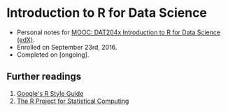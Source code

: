 # Introduction to R for Data Science

* Personal notes for [MOOC: DAT204x Introduction to R for Data Science (edX)][01].
* Enrolled on September 23rd, 2016.
* Completed on [ongoing].

## Further readings

1. [Google's R Style Guide][02]
1. [The R Project for Statistical Computing][03]

[01]: https://www.edx.org/course/introduction-r-data-science-microsoft-dat204x
[02]: https://google.github.io/styleguide/Rguide.xml
[03]: https://www.r-project.org
